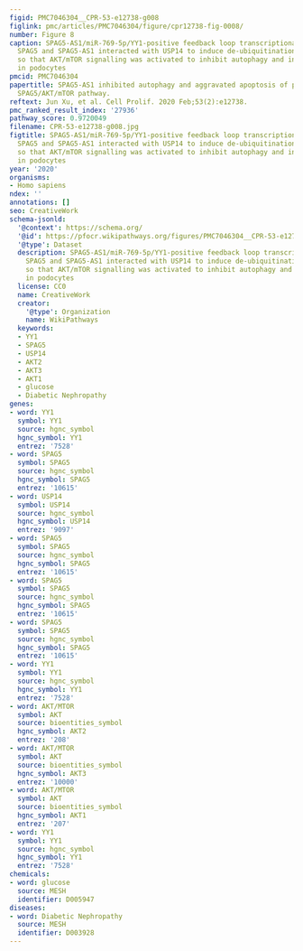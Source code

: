 ```yaml
---
figid: PMC7046304__CPR-53-e12738-g008
figlink: pmc/articles/PMC7046304/figure/cpr12738-fig-0008/
number: Figure 8
caption: SPAG5‐AS1/miR‐769‐5p/YY1‐positive feedback loop transcriptionally induced
  SPAG5 and SPAG5‐AS1 interacted with USP14 to induce de‐ubiquitination of SPAG5,
  so that AKT/mTOR signalling was activated to inhibit autophagy and induce apoptosis
  in podocytes
pmcid: PMC7046304
papertitle: SPAG5‐AS1 inhibited autophagy and aggravated apoptosis of podocytes via
  SPAG5/AKT/mTOR pathway.
reftext: Jun Xu, et al. Cell Prolif. 2020 Feb;53(2):e12738.
pmc_ranked_result_index: '27936'
pathway_score: 0.9720049
filename: CPR-53-e12738-g008.jpg
figtitle: SPAG5‐AS1/miR‐769‐5p/YY1‐positive feedback loop transcriptionally induced
  SPAG5 and SPAG5‐AS1 interacted with USP14 to induce de‐ubiquitination of SPAG5,
  so that AKT/mTOR signalling was activated to inhibit autophagy and induce apoptosis
  in podocytes
year: '2020'
organisms:
- Homo sapiens
ndex: ''
annotations: []
seo: CreativeWork
schema-jsonld:
  '@context': https://schema.org/
  '@id': https://pfocr.wikipathways.org/figures/PMC7046304__CPR-53-e12738-g008.html
  '@type': Dataset
  description: SPAG5‐AS1/miR‐769‐5p/YY1‐positive feedback loop transcriptionally induced
    SPAG5 and SPAG5‐AS1 interacted with USP14 to induce de‐ubiquitination of SPAG5,
    so that AKT/mTOR signalling was activated to inhibit autophagy and induce apoptosis
    in podocytes
  license: CC0
  name: CreativeWork
  creator:
    '@type': Organization
    name: WikiPathways
  keywords:
  - YY1
  - SPAG5
  - USP14
  - AKT2
  - AKT3
  - AKT1
  - glucose
  - Diabetic Nephropathy
genes:
- word: YY1
  symbol: YY1
  source: hgnc_symbol
  hgnc_symbol: YY1
  entrez: '7528'
- word: SPAG5
  symbol: SPAG5
  source: hgnc_symbol
  hgnc_symbol: SPAG5
  entrez: '10615'
- word: USP14
  symbol: USP14
  source: hgnc_symbol
  hgnc_symbol: USP14
  entrez: '9097'
- word: SPAG5
  symbol: SPAG5
  source: hgnc_symbol
  hgnc_symbol: SPAG5
  entrez: '10615'
- word: SPAG5
  symbol: SPAG5
  source: hgnc_symbol
  hgnc_symbol: SPAG5
  entrez: '10615'
- word: SPAG5
  symbol: SPAG5
  source: hgnc_symbol
  hgnc_symbol: SPAG5
  entrez: '10615'
- word: YY1
  symbol: YY1
  source: hgnc_symbol
  hgnc_symbol: YY1
  entrez: '7528'
- word: AKT/MTOR
  symbol: AKT
  source: bioentities_symbol
  hgnc_symbol: AKT2
  entrez: '208'
- word: AKT/MTOR
  symbol: AKT
  source: bioentities_symbol
  hgnc_symbol: AKT3
  entrez: '10000'
- word: AKT/MTOR
  symbol: AKT
  source: bioentities_symbol
  hgnc_symbol: AKT1
  entrez: '207'
- word: YY1
  symbol: YY1
  source: hgnc_symbol
  hgnc_symbol: YY1
  entrez: '7528'
chemicals:
- word: glucose
  source: MESH
  identifier: D005947
diseases:
- word: Diabetic Nephropathy
  source: MESH
  identifier: D003928
---
```

